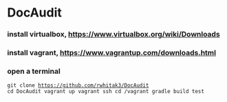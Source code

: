 # DocAudit


### install virtualbox, https://www.virtualbox.org/wiki/Downloads
### install vagrant, https://www.vagrantup.com/downloads.html

### open a terminal
<code><pre>git clone https://github.com/rwhitak3/DocAudit
cd DocAudit
vagrant up
vagrant ssh
cd /vagrant
gradle build test
</pre></code>
